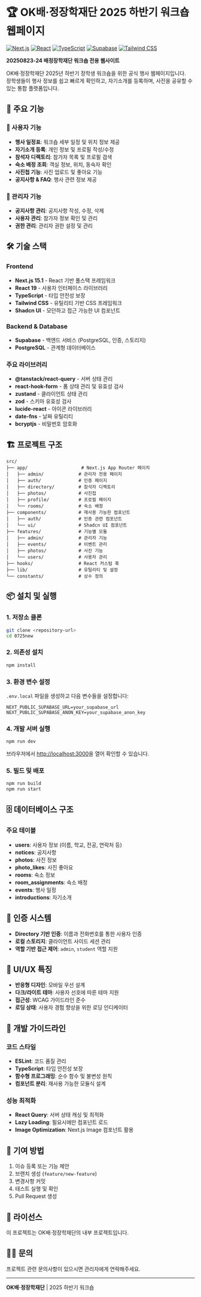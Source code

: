 # 🏆 OK배·정장학재단 2025 하반기 워크숍 웹페이지

[![Next.js](https://img.shields.io/badge/Next.js-15.1-black?logo=next.js)](https://nextjs.org/)
[![React](https://img.shields.io/badge/React-19.0-blue?logo=react)](https://reactjs.org/)
[![TypeScript](https://img.shields.io/badge/TypeScript-5.0-blue?logo=typescript)](https://www.typescriptlang.org/)
[![Supabase](https://img.shields.io/badge/Supabase-Backend-green?logo=supabase)](https://supabase.com/)
[![Tailwind CSS](https://img.shields.io/badge/Tailwind_CSS-3.4-38B2AC?logo=tailwind-css)](https://tailwindcss.com/)

**20250823-24 배정장학재단 워크숍 전용 웹사이트**

OK배·정장학재단 2025년 하반기 장학생 워크숍을 위한 공식 행사 웹페이지입니다.  
장학생들이 행사 정보를 쉽고 빠르게 확인하고, 자기소개를 등록하며, 사진을 공유할 수 있는 통합 플랫폼입니다.

## 🚀 주요 기능

### 📱 사용자 기능
- **행사 일정표**: 워크숍 세부 일정 및 위치 정보 제공
- **자기소개 등록**: 개인 정보 및 프로필 작성/수정
- **참석자 디렉토리**: 참가자 목록 및 프로필 검색
- **숙소 배정 조회**: 객실 정보, 위치, 동숙자 확인
- **사진첩 기능**: 사진 업로드 및 좋아요 기능
- **공지사항 & FAQ**: 행사 관련 정보 제공

### 🔧 관리자 기능
- **공지사항 관리**: 공지사항 작성, 수정, 삭제
- **사용자 관리**: 참가자 정보 확인 및 관리
- **권한 관리**: 관리자 권한 설정 및 관리

## 🛠 기술 스택

### Frontend
- **Next.js 15.1** - React 기반 풀스택 프레임워크
- **React 19** - 사용자 인터페이스 라이브러리
- **TypeScript** - 타입 안전성 보장
- **Tailwind CSS** - 유틸리티 기반 CSS 프레임워크
- **Shadcn UI** - 모던하고 접근 가능한 UI 컴포넌트

### Backend & Database
- **Supabase** - 백엔드 서비스 (PostgreSQL, 인증, 스토리지)
- **PostgreSQL** - 관계형 데이터베이스

### 주요 라이브러리
- **@tanstack/react-query** - 서버 상태 관리
- **react-hook-form** - 폼 상태 관리 및 유효성 검사
- **zustand** - 클라이언트 상태 관리
- **zod** - 스키마 유효성 검사
- **lucide-react** - 아이콘 라이브러리
- **date-fns** - 날짜 유틸리티
- **bcryptjs** - 비밀번호 암호화

## 🏗 프로젝트 구조

```
src/
├── app/                    # Next.js App Router 페이지
│   ├── admin/             # 관리자 전용 페이지
│   ├── auth/              # 인증 페이지
│   ├── directory/         # 참석자 디렉토리
│   ├── photos/            # 사진첩
│   ├── profile/           # 프로필 페이지
│   └── rooms/             # 숙소 배정
├── components/            # 재사용 가능한 컴포넌트
│   ├── auth/              # 인증 관련 컴포넌트
│   └── ui/                # Shadcn UI 컴포넌트
├── features/              # 기능별 모듈
│   ├── admin/             # 관리자 기능
│   ├── events/            # 이벤트 관리
│   ├── photos/            # 사진 기능
│   └── users/             # 사용자 관리
├── hooks/                 # React 커스텀 훅
├── lib/                   # 유틸리티 및 설정
└── constants/             # 상수 정의
```

## 📦 설치 및 실행

### 1. 저장소 클론
```bash
git clone <repository-url>
cd 0725new
```

### 2. 의존성 설치
```bash
npm install
```

### 3. 환경 변수 설정
`.env.local` 파일을 생성하고 다음 변수들을 설정합니다:

```env
NEXT_PUBLIC_SUPABASE_URL=your_supabase_url
NEXT_PUBLIC_SUPABASE_ANON_KEY=your_supabase_anon_key
```

### 4. 개발 서버 실행
```bash
npm run dev
```

브라우저에서 [http://localhost:3000](http://localhost:3000)을 열어 확인할 수 있습니다.

### 5. 빌드 및 배포
```bash
npm run build
npm run start
```

## 🗄 데이터베이스 구조

### 주요 테이블
- **users**: 사용자 정보 (이름, 학교, 전공, 연락처 등)
- **notices**: 공지사항
- **photos**: 사진 정보
- **photo_likes**: 사진 좋아요
- **rooms**: 숙소 정보
- **room_assignments**: 숙소 배정
- **events**: 행사 일정
- **introductions**: 자기소개

## 🔐 인증 시스템

- **Directory 기반 인증**: 이름과 전화번호를 통한 사용자 인증
- **로컬 스토리지**: 클라이언트 사이드 세션 관리
- **역할 기반 접근 제어**: `admin`, `student` 역할 지원

## 🎨 UI/UX 특징

- **반응형 디자인**: 모바일 우선 설계
- **다크/라이트 테마**: 사용자 선호에 따른 테마 지원
- **접근성**: WCAG 가이드라인 준수
- **로딩 상태**: 사용자 경험 향상을 위한 로딩 인디케이터

## 📝 개발 가이드라인

### 코드 스타일
- **ESLint**: 코드 품질 관리
- **TypeScript**: 타입 안전성 보장
- **함수형 프로그래밍**: 순수 함수 및 불변성 원칙
- **컴포넌트 분리**: 재사용 가능한 모듈식 설계

### 성능 최적화
- **React Query**: 서버 상태 캐싱 및 최적화
- **Lazy Loading**: 필요시에만 컴포넌트 로드
- **Image Optimization**: Next.js Image 컴포넌트 활용

## 🤝 기여 방법

1. 이슈 등록 또는 기능 제안
2. 브랜치 생성 (`feature/new-feature`)
3. 변경사항 커밋
4. 테스트 실행 및 확인
5. Pull Request 생성

## 📄 라이선스

이 프로젝트는 OK배·정장학재단의 내부 프로젝트입니다.

## 🙋‍♂️ 문의

프로젝트 관련 문의사항이 있으시면 관리자에게 연락해주세요.

---

**OK배·정장학재단** | 2025 하반기 워크숍
